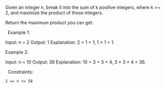 Given an integer n, break it into the sum of k positive integers, where k >= 2, and maximize the product of those integers.

Return the maximum product you can get.

 
Example 1:

Input: n = 2
Output: 1
Explanation: 2 = 1 + 1, 1 × 1 = 1.


Example 2:

Input: n = 10
Output: 36
Explanation: 10 = 3 + 3 + 4, 3 × 3 × 4 = 36.


 
Constraints:


	2 <= n <= 58


